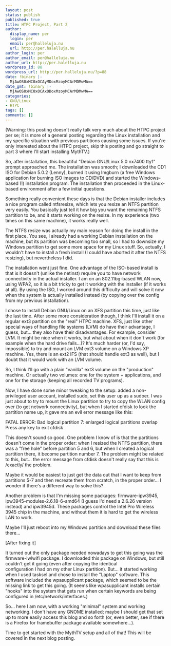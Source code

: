 ```yaml
---
layout: post
status: publish
published: true
title: HTPC Project, Part 2
author:
  display_name: per
  login: per
  email: per@halleluja.nu
  url: http://per.halelluja.nu
author_login: per
author_email: per@halleluja.nu
author_url: http://per.halelluja.nu
wordpress_id: 88
wordpress_url: http://per.halleluja.nu/?p=88
date: !binary |-
  MjAwOS0xMC0xOCAyMDoxMzoyMCArMDMwMA==
date_gmt: !binary |-
  MjAwOS0xMC0xOCAxODoxMzoyMCArMDMwMA==
categories:
- GNU/Linux
- HTPC
tags: []
comments: []
---
```

<p>(Warning: this posting doesn't really talk very much about the HTPC project per se; it is more of a general posting regarding the Linux installation and my specific situation with previous partitions causing some issues. If you're only interested about the HTPC project, skip this posting and go straight to part 3 where I'll start installing MythTV.)</p>
<p>So, after installation, this beautiful "Debian GNU/Linux 5.0 nx7400 tty1" prompt approached me. The installation was smooth; I downloaded the CD1 ISO for Debian 5.0.2 (Lenny), burned it using Imgburn (a free Windows application for burning ISO images to CD/DVD) and started the Windows-based (!) installation program. The installation then proceeded in the Linux-based environment after a few initial questions.</p>
<p>Something really convenient these days is that the Debian installer includes a nice program called ntfsresize, which lets you resize an NTFS partition very easily. You basically just tell it how big you want the remaining NTFS partition to be, and it starts working on the resize. In my experience (two times on this same machine), it works really well.</p>
<p>The NTFS resize was actually my main reason for doing the install in the first place. You see, I already had a working Debian installation on the machine, but its partition was becoming too small, so I had to downsize my Windows partition to get some more space for my Linux stuff. So, actually, I wouldn't have to install a fresh install (I could have aborted it after the NTFS resizing), but nevertheless I did.</p>
<p>The installation went just fine. One advantage of the ISO-based install is that is it doesn't (unlike the netinst) require you to have network connectivity in the actual installer. I am on an 802.11bg-based WLAN now, using WPA2, so it is a bit tricky to get it working with the installer (if it works at all). By using the ISO, I worked around this difficulty and will solve it now when the system is actually installed instead (by copying over the config from my previous installation).</p>
<p>I chose to install Debian GNU/Linux on an XFS partition this time, just like the last time. After some more consideration though, I think I'll install it on a regular ext3 partition on the "real" HTPC machine. XFS, just like other special ways of handling file systems (LVM) do have their advantage, I guess, but... they also have their disadvantages. For example, consider LVM. It might be nice when it works, but what about when it don't work (for example when the hard drive fails...)? It's much harder (or, I'd say, impossible) to try and mount an LVM ext3 volume on a Windows XP machine. Yes, there is an ext2 IFS (that should handle ext3 as well), but I doubt that it would work with an LVM volume.</p>
<p>So, I think I'll go with a plain "vanilla" ext3 volume on the "production" machine. Or actually two volumes: one for the system + applications, and one for the storage (keeping all recorded TV programs).</p>
<p>Now, I have done some minor tweaking to the setup: added a non-privileged user account, installed sudo, set this user up as a sudoer. I was just about to try to mount the Linux partition to try to copy the WLAN config over (to get network connectivity), but when I started cfdisk to look the partition name up, it gave me an evil error message like this:</p>
<p>FATAL ERROR: Bad logical partition 7: enlarged logical partitions overlap<br />
Press any key to exit cfdisk</p>
<p>This doesn't sound so good. One problem I know of is that the partitions doesn't come in the proper order: when I resized the NTFS partition, there was a "free hole" before partition 5 and 6, but when I created a logical partition there, it become partition number 7. The problem might be related to this, but... the error message from cfdisk doesn't really say that this is /exactly/ the problem.</p>
<p>Maybe it would be easiest to just get the data out that I want to keep from partitions 5-7 and then recreate them from scratch, in the proper order... I wonder if there's a different way to solve this?</p>
<p>Another problem is that I'm missing some packages: firmware-ipw3945, ipw3945-modules-2.6.18-6-amd64 (I guess I'd need a 2.6.26 version instead) and ipw3945d. These packages control the Intel Pro Wireless<br />
3945 chip in the machine, and without them it is hard to get the wireless LAN to work.</p>
<p>Maybe I'll just reboot into my Windows partition and download these files there...</p>
<p>[After fixing it]</p>
<p>It turned out the only package needed nowadays to get this going was the firmware-iwlwifi package. I downloaded this package on Windows, but still couldn't get it going (even after copying the identical<br />
configuration I had on my other Linux partition). But... it started working when I used tasksel and chose to install the "Laptop" software. This software included the wpasupplicant package, which seemed to be the missing link to get this going. (It seems like wpasupplicant installs certain "hooks" into the system that gets run when certain keywords are being configured in /etc/network/interfaces.)</p>
<p>So... here I am now, with a working "minimal" system and working networking. I don't have any GNOME installed; maybe I should get that set up to more easily access this blog and so forth (or, even better, see if there is a Firefox for framebuffer package available somewhere...).</p>
<p>Time to get started with the MythTV setup and all of that! This will be covered in the next blog posting.</p>
